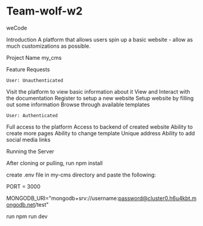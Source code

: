 # Team-wolf-w2
weCode

Introduction
A platform that allows users spin up a basic website - allow as much customizations as possible.

Project Name
my_cms

Feature Requests

	User: Unauthenticated
Visit the platform to view basic information about it
View and Interact with the documentation
Register to setup a new website
Setup website by filling out some information
Browse through available templates 
	
  	User: Authenticated
Full access to the platform
Access to backend of created website
Ability to create more pages
Ability to change template
Unique address
Ability to add social media links

Running the Server				

After cloning or pulling, run npm install

create .env file in my-cms directory and paste the following: 

PORT = 3000

MONGODB_URI="mongodb+srv://username:password@cluster0.h6u4kbt.mongodb.net/test"

run npm run dev
